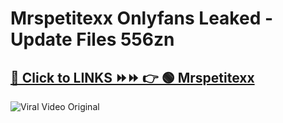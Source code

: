 
 # Mrspetitexx Onlyfans Leaked - Update Files 556zn

## <h2><a href="https://clipsfans.com/Mrspetitexx&ref=git">🔗 Click to LINKS ⏩⏩ 👉 🟢 Mrspetitexx </a></h2>

<a href="https://clipsfans.com/Mrspetitexx&ref=git" rel="nofollow" data-target="animated-image.originalLink"><img src="https://i.ibb.co.com/xMMVF88/686577567.gif" alt="Viral Video Original" style="max-width: 100%; display: inline-block;" data-target="animated-image.originalImage"></a>

